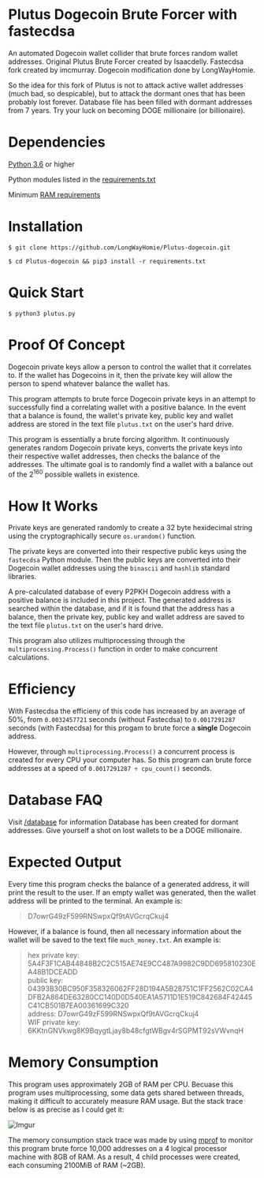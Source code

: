 # Plutus Dogecoin Brute Forcer with fastecdsa

An automated Dogecoin wallet collider that brute forces random wallet addresses.
Original Plutus Brute Forcer created by Isaacdelly. Fastecdsa fork created by imcmurray.
Dogecoin modification done by LongWayHomie.

So the idea for this fork of Plutus is not to attack active wallet addresses (much bad, so despicable), but to attack the dormant ones that has been probably lost forever. Database file has been filled with dormant addresses from 7 years. Try your luck on becoming DOGE millionaire (or billionaire).

# Dependencies

<a href="https://www.python.org/downloads/">Python 3.6</a> or higher

Python modules listed in the <a href="/requirements.txt">requirements.txt<a/>
  
Minimum <a href="#memory-consumption">RAM requirements</a>

# Installation

```
$ git clone https://github.com/LongWayHomie/Plutus-dogecoin.git

$ cd Plutus-dogecoin && pip3 install -r requirements.txt
```

# Quick Start

```
$ python3 plutus.py
```

# Proof Of Concept

Dogecoin private keys allow a person to control the wallet that it correlates to. If the wallet has Dogecoins in it, then the private key will allow the person to spend whatever balance the wallet has. 

This program attempts to brute force Dogecoin private keys in an attempt to successfully find a correlating wallet with a positive balance. In the event that a balance is found, the wallet's private key, public key and wallet address are stored in the text file `plutus.txt` on the user's hard drive.

This program is essentially a brute forcing algorithm. It continuously generates random Dogecoin private keys, converts the private keys into their respective wallet addresses, then checks the balance of the addresses. The ultimate goal is to randomly find a wallet with a balance out of the 2<sup>160</sup> possible wallets in existence.

# How It Works

Private keys are generated randomly to create a 32 byte hexidecimal string using the cryptographically secure `os.urandom()` function.

The private keys are converted into their respective public keys using the `fastecdsa` Python module. Then the public keys are converted into their Dogecoin wallet addresses using the `binascii` and `hashlib` standard libraries.

A pre-calculated database of every P2PKH Dogecoin address with a positive balance is included in this project. The generated address is searched within the database, and if it is found that the address has a balance, then the private key, public key and wallet address are saved to the text file `plutus.txt` on the user's hard drive.

This program also utilizes multiprocessing through the `multiprocessing.Process()` function in order to make concurrent calculations.

# Efficiency

With Fastecdsa the efficieny of this code has increased by an average of 50%, from `0.0032457721` seconds (without Fastecdsa) to `0.0017291287` seconds (with Fastecdsa) for this progam to brute force a __single__ Dogecoin address. 

However, through `multiprocessing.Process()` a concurrent process is created for every CPU your computer has. So this program can brute force addresses at a speed of `0.0017291287 ÷ cpu_count()` seconds.

# Database FAQ

Visit <a href="/database/">/database</a> for information
Database has been created for dormant addresses. Give yourself a shot on lost wallets to be a DOGE millionaire.

# Expected Output

Every time this program checks the balance of a generated address, it will print the result to the user. If an empty wallet was generated, then the wallet address will be printed to the terminal. An example is:

>D7owrG49zF599RNSwpxQf9tAVGcrqCkuj4

However, if a balance is found, then all necessary information about the wallet will be saved to the text file `much_money.txt`. An example is:

>hex private key: 5A4F3F1CAB44848B2C2C515AE74E9CC487A9982C9DD695810230EA48B1DCEADD<br/>
>public key: 04393B30BC950F358326062FF28D194A5B28751C1FF2562C02CA4DFB2A864DE63280CC140D0D540EA1A5711D1E519C842684F42445C41CB501B7EA00361699C320<br/>
>address: D7owrG49zF599RNSwpxQf9tAVGcrqCkuj4<br/>
>WIF private key: 6KKtnGNVkwg8K9BqygtLjay8b48cfgtWBgv4rSGPMT92sVWvnqH<br/>

# Memory Consumption

This program uses approximately 2GB of RAM per CPU. Becuase this program uses multiprocessing, some data gets shared between threads, making it difficult to accurately measure RAM usage. But the stack trace below is as precise as I could get it:

![Imgur](https://i.imgur.com/9Cq0yf3.png)

The memory consumption stack trace was made by using <a href="https://pypi.org/project/memory-profiler/">mprof</a> to monitor this program brute force 10,000 addresses on a 4 logical processor machine with 8GB of RAM. As a result, 4 child processes were created, each consuming 2100MiB of RAM (~2GB).


